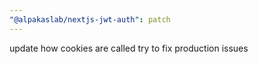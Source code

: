 ```yaml
---
"@alpakaslab/nextjs-jwt-auth": patch
---
```


update how cookies are called try to fix production issues

